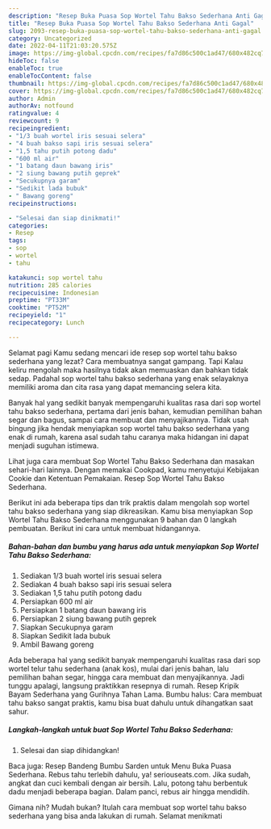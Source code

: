 ```yaml
---
description: "Resep Buka Puasa Sop Wortel Tahu Bakso Sederhana Anti Gagal"
title: "Resep Buka Puasa Sop Wortel Tahu Bakso Sederhana Anti Gagal"
slug: 2093-resep-buka-puasa-sop-wortel-tahu-bakso-sederhana-anti-gagal
category: Uncategorized
date: 2022-04-11T21:03:20.575Z
image: https://img-global.cpcdn.com/recipes/fa7d86c500c1ad47/680x482cq70/sop-wortel-tahu-bakso-sederhana-foto-resep-utama.jpg
hideToc: false
enableToc: true
enableTocContent: false
thumbnail: https://img-global.cpcdn.com/recipes/fa7d86c500c1ad47/680x482cq70/sop-wortel-tahu-bakso-sederhana-foto-resep-utama.jpg
cover: https://img-global.cpcdn.com/recipes/fa7d86c500c1ad47/680x482cq70/sop-wortel-tahu-bakso-sederhana-foto-resep-utama.jpg
author: Admin
authorAv: notfound
ratingvalue: 4
reviewcount: 9
recipeingredient:
- "1/3 buah wortel iris sesuai selera"
- "4 buah bakso sapi iris sesuai selera"
- "1,5 tahu putih potong dadu"
- "600 ml air"
- "1 batang daun bawang iris"
- "2 siung bawang putih geprek"
- "Secukupnya garam"
- "Sedikit lada bubuk"
- " Bawang goreng"
recipeinstructions:

- "Selesai dan siap dinikmati!"
categories:
- Resep
tags:
- sop
- wortel
- tahu

katakunci: sop wortel tahu 
nutrition: 285 calories
recipecuisine: Indonesian
preptime: "PT33M"
cooktime: "PT52M"
recipeyield: "1"
recipecategory: Lunch

---
```



Selamat pagi Kamu sedang mencari ide resep sop wortel tahu bakso sederhana yang lezat? Cara membuatnya sangat gampang. Tapi Kalau keliru mengolah maka hasilnya tidak akan memuaskan dan bahkan tidak sedap. Padahal sop wortel tahu bakso sederhana yang enak selayaknya memiliki aroma dan cita rasa yang dapat memancing selera kita.


Banyak hal yang sedikit banyak mempengaruhi kualitas rasa dari sop wortel tahu bakso sederhana, pertama dari jenis bahan, kemudian pemilihan bahan segar dan bagus, sampai cara membuat dan menyajikannya. Tidak usah bingung jika hendak menyiapkan sop wortel tahu bakso sederhana yang enak di rumah, karena asal sudah tahu caranya maka hidangan ini dapat menjadi suguhan istimewa.

Lihat juga cara membuat Sop Wortel Tahu Bakso Sederhana dan masakan sehari-hari lainnya. Dengan memakai Cookpad, kamu menyetujui Kebijakan Cookie dan Ketentuan Pemakaian. Resep Sop Wortel Tahu Bakso Sederhana.


Berikut ini ada beberapa tips dan trik praktis dalam mengolah sop wortel tahu bakso sederhana yang siap dikreasikan. Kamu bisa menyiapkan Sop Wortel Tahu Bakso Sederhana menggunakan 9 bahan dan 0 langkah pembuatan. Berikut ini cara untuk membuat hidangannya.

<!--inarticleads1-->

##### Bahan-bahan dan bumbu yang harus ada untuk menyiapkan Sop Wortel Tahu Bakso Sederhana:

1. Sediakan 1/3 buah wortel iris sesuai selera
1. Sediakan 4 buah bakso sapi iris sesuai selera
1. Sediakan 1,5 tahu putih potong dadu
1. Persiapkan 600 ml air
1. Persiapkan 1 batang daun bawang iris
1. Persiapkan 2 siung bawang putih geprek
1. Siapkan Secukupnya garam
1. Siapkan Sedikit lada bubuk
1. Ambil  Bawang goreng


Ada beberapa hal yang sedikit banyak mempengaruhi kualitas rasa dari sop wortel telur tahu sederhana (anak kos), mulai dari jenis bahan, lalu pemilihan bahan segar, hingga cara membuat dan menyajikannya. Jadi tunggu apalagi, langsung praktikkan resepnya di rumah. Resep Kripik Bayam Sederhana yang Gurihnya Tahan Lama. Bumbu halus: Cara membuat tahu bakso sangat praktis, kamu bisa buat dahulu untuk dihangatkan saat sahur. 

<!--inarticleads2-->

##### Langkah-langkah untuk buat Sop Wortel Tahu Bakso Sederhana:


1. Selesai dan siap dihidangkan!

Baca juga: Resep Bandeng Bumbu Sarden untuk Menu Buka Puasa Sederhana. Rebus tahu terlebih dahulu, ya! seriouseats.com. Jika sudah, angkat dan cuci kembali dengan air bersih. Lalu, potong tahu berbentuk dadu menjadi beberapa bagian. Dalam panci, rebus air hingga mendidih. 

Gimana nih? Mudah bukan? Itulah cara membuat sop wortel tahu bakso sederhana yang bisa anda lakukan di rumah. Selamat menikmati
